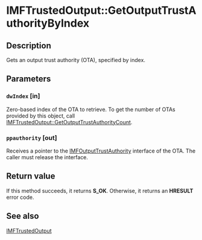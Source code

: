 # IMFTrustedOutput::GetOutputTrustAuthorityByIndex

## Description

Gets an output trust authority (OTA), specified by index.

## Parameters

### `dwIndex` [in]

Zero-based index of the OTA to retrieve. To get the number of OTAs provided by this object, call [IMFTrustedOutput::GetOutputTrustAuthorityCount](https://learn.microsoft.com/windows/desktop/api/mfidl/nf-mfidl-imftrustedoutput-getoutputtrustauthoritycount).

### `ppauthority` [out]

Receives a pointer to the [IMFOutputTrustAuthority](https://learn.microsoft.com/windows/desktop/api/mfidl/nn-mfidl-imfoutputtrustauthority) interface of the OTA. The caller must release the interface.

## Return value

If this method succeeds, it returns **S_OK**. Otherwise, it returns an **HRESULT** error code.

## See also

[IMFTrustedOutput](https://learn.microsoft.com/windows/desktop/api/mfidl/nn-mfidl-imftrustedoutput)